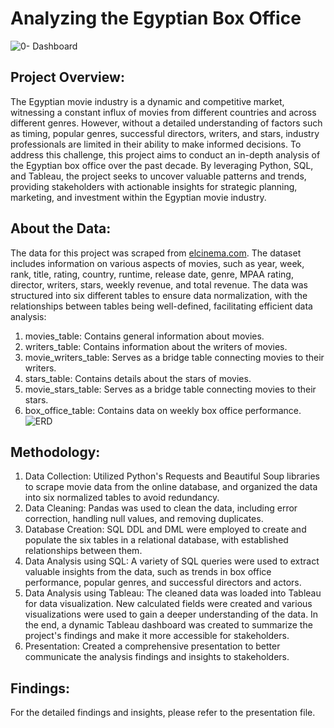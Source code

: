 # Analyzing the Egyptian Box Office
![0- Dashboard](https://github.com/assemmkhalil/AnalyzingEgyptianBoxOffice/assets/126206911/c08a6c13-5582-4242-9ff2-e64eea43da43)


## Project Overview:
The Egyptian movie industry is a dynamic and competitive market, witnessing a constant influx of movies from different countries and across different genres. However, without a detailed understanding of factors such as timing, popular genres, successful directors, writers, and stars, industry professionals are limited in their ability to make informed decisions. To address this challenge, this project aims to conduct an in-depth analysis of the Egyptian box office over the past decade. By leveraging Python, SQL, and Tableau, the project seeks to uncover valuable patterns and trends, providing stakeholders with actionable insights for strategic planning, marketing, and investment within the Egyptian movie industry.

## About the Data:
The data for this project was scraped from [elcinema.com](elcinema.com). The dataset includes information on various aspects of movies, such as year, week, rank, title, rating, country, runtime, release date, genre, MPAA rating, director, writers, stars, weekly revenue, and total revenue. The data was structured into six different tables to ensure data normalization, with the relationships between tables being well-defined, facilitating efficient data analysis:
1. movies_table: Contains general information about movies.
2. writers_table: Contains information about the writers of movies.
3. movie_writers_table: Serves as a bridge table connecting movies to their writers.
4. stars_table: Contains details about the stars of movies.
5. movie_stars_table: Serves as a bridge table connecting movies to their stars.
6. box_office_table: Contains data on weekly box office performance.
![ERD](https://github.com/assemmkhalil/AnalyzingEgyptianBoxOffice/assets/126206911/4384d667-27e6-4e54-abbd-2d5eb3a4d1d8)


## Methodology:
1. Data Collection: Utilized Python's Requests and Beautiful Soup libraries to scrape movie data from the online database, and organized the data into six normalized tables to avoid redundancy.
2. Data Cleaning: Pandas was used to clean the data, including error correction, handling null values, and removing duplicates.
3. Database Creation: SQL DDL and DML were employed to create and populate the six tables in a relational database, with established relationships between them.
4. Data Analysis using SQL: A variety of SQL queries were used to extract valuable insights from the data, such as trends in box office performance, popular genres, and successful directors and actors.
5. Data Analysis using Tableau: The cleaned data was loaded into Tableau for data visualization. New calculated fields were created and various visualizations were used to gain a deeper understanding of the data. In the end, a dynamic Tableau dashboard was created to summarize the project's findings and make it more accessible for stakeholders.
6. Presentation: Created a comprehensive presentation to better communicate the analysis findings and insights to stakeholders.

## Findings:
For the detailed findings and insights, please refer to the presentation file.
